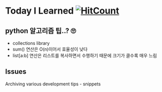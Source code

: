 # Today I Learned [![HitCount](http://hits.dwyl.com/youjeongsue/TIL.svg)](http://hits.dwyl.com/youjeongsue/TIL)

## python 알고리즘 팁..? 🙄
- collections library
- sum() 연산은 O(n)이어서 효율성이 낮다
- list[a:b] 연산은 리스트를 복사하면서 수행하기 때문에 크기가 클수록 매우 느림

## Issues
Archiving various development tips - snippets<br>

